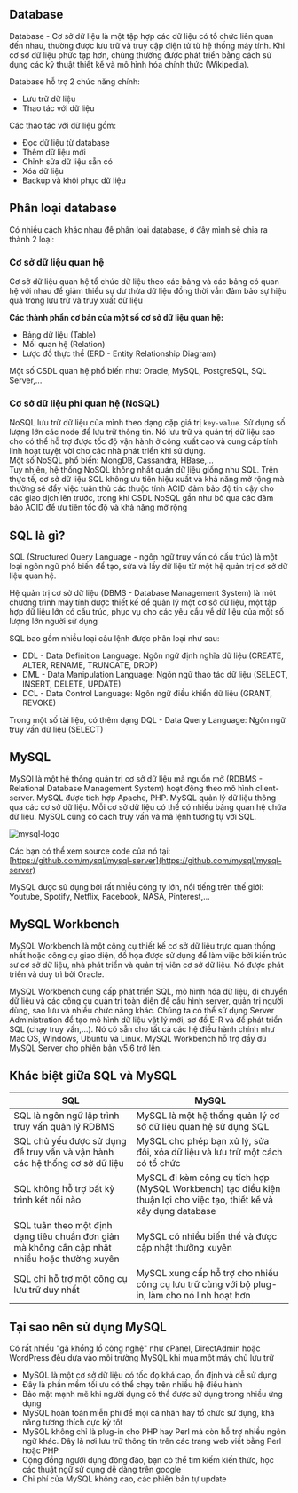 ## Database
Database - Cơ sở dữ liệu là một tập hợp các dữ liệu có tổ chức liên quan đến nhau, thường được lưu trữ và truy cập điện tử từ hệ thống máy tính. Khi cơ sở dữ liệu phức tạp hơn, chúng thường được phát triển bằng cách sử dụng các kỹ thuật thiết kế và mô hình hóa chính thức (Wikipedia).  

Database hỗ trợ 2 chức năng chính: 
- Lưu trữ dữ liệu  
- Thao tác với dữ liệu  

Các thao tác với dữ liệu gồm:  
- Đọc dữ liệu từ database  
- Thêm dữ liệu mới
- Chỉnh sửa dữ liệu sẵn có  
- Xóa dữ liệu  
- Backup và khôi phục dữ liệu  

## Phân loại database  
Có nhiều cách khác nhau để phân loại database, ở đây mình sẽ chia ra thành 2 loại:  

### Cơ sở dữ liệu quan hệ
Cơ sở dữ liệu quan hệ tổ chức dữ liệu theo các bảng và các bảng có quan hệ với nhau để giảm thiểu sự dư thừa dữ liệu đồng thời vẫn đảm bảo sự hiệu quả trong lưu trữ và truy xuất dữ liệu

**Các thành phần cơ bản của một số cơ sở dữ liệu quan hệ:**  
- Bảng dữ liệu (Table)  
- Mối quan hệ (Relation)  
- Lược đồ thực thể (ERD - Entity Relationship Diagram)  

Một số CSDL quan hệ phổ biến như: Oracle, MySQL, PostgreSQL, SQL Server,...  

### Cơ sở dữ liệu phi quan hệ (NoSQL)
NoSQL lưu trữ dữ liệu của mình theo dạng cặp giá trị `key-value`. Sử dụng số lượng lớn các node để lưu trữ thông tin. Nó lưu trữ và quản trị dữ liệu sao cho có thể hỗ trợ được tốc độ vận hành ở công xuất cao và cung cấp tính linh hoạt tuyệt vời cho các nhà phát triển khi sử dụng.  
Một số NoSQL phổ biến: MongDB, Cassandra, HBase,...  
Tuy nhiên, hệ thống NoSQL không nhất quán dữ liệu giống như SQL. Trên thực tế, cơ sở dữ liệu SQL không ưu tiên hiệu xuất và khả năng mở rộng mà thường sẽ đẩy việc tuân thủ các thuộc tính ACID đảm bảo độ tin cậy cho các giao dịch lên trước, trong khi CSDL NoSQL gần như bỏ qua các đảm bảo ACID để ưu tiên tốc độ và khả năng mở rộng  

## SQL là gì?  
SQL (Structured Query Language - ngôn ngữ truy vấn có cấu trúc) là một loại ngôn ngữ phổ biến để tạo, sửa và lấy dữ liệu từ một hệ quản trị cơ sở dữ liệu quan hệ.  

Hệ quản trị cơ sở dữ liệu (DBMS - Database Management System) là một chương trình máy tính được thiết kế để quản lý một cơ sở dữ liệu, một tập hợp dữ liệu lớn có cấu trúc, phục vụ cho các yêu cầu về dữ liệu của một số lượng lớn người sử dụng  

SQL bao gồm nhiều loại câu lệnh được phân loại như sau:  
- DDL - Data Definition Language: Ngôn ngữ định nghĩa dữ liệu (CREATE, ALTER, RENAME, TRUNCATE, DROP)  
- DML - Data Manipulation Language: Ngôn ngữ thao tác dữ liệu (SELECT, INSERT, DELETE, UPDATE)  
- DCL - Data Control Language: Ngôn ngữ điều khiển dữ liệu (GRANT, REVOKE)  

Trong một số tài liệu, có thêm dạng DQL - Data Query Language: Ngôn ngữ truy vấn dữ liệu (SELECT)  


## MySQL
MySQl là một hệ thống quản trị cơ sở dữ liệu mã nguồn mở (RDBMS - Relational Database Management System) hoạt động theo mô hình client-server. MySQL được tích hợp Apache, PHP. MySQL quản lý dữ liệu thông qua các cơ sở dữ liệu. Mỗi cơ sở dữ liệu có thể có nhiều bảng quan hệ chứa dữ liệu. MySQL cũng có cách truy vấn và mã lệnh tương tự với SQL.  


![mysql-logo](https://media.techmaster.vn/api/static/bq0a8rs51co78aldi4p0/NCgwtBEQ)

Các bạn có thể xem source code của nó tại: [https://github.com/mysql/mysql-server](https://github.com/mysql/mysql-server)  

MySQL được sử dụng bởi rất nhiều công ty lớn, nổi tiếng trên thế giới: Youtube, Spotify, Netflix, Facebook, NASA, Pinterest,...    

## MySQL Workbench

MySQL Workbench là một công cụ thiết kế cơ sở dữ liệu trực quan thống nhất hoặc công cụ giao diện, đồ họa được sử dụng để làm việc bởi kiến trúc sư cơ sở dữ liệu, nhà phát triển và quản trị viên cơ sở dữ liệu. Nó được phát triển và duy trì bởi Oracle.   

MySQL Workbench cung cấp phát triển SQL, mô hình hóa dữ liệu, di chuyển dữ liệu và các công cụ quản trị toàn diện để cấu hình server, quản trị người dùng, sao lưu và nhiều chức năng khác. Chúng ta có thể sử dụng Server Administration để tạo mô hình dữ liệu vật lý mới, sơ đồ E-R và để phát triển SQL (chạy truy vấn,…). Nó có sẵn cho tất cả các hệ điều hành chính như Mac OS, Windows, Ubuntu và Linux. MySQL Workbench hỗ trợ đầy đủ MySQL Server cho phiên bản v5.6 trở lên.   

## Khác biệt giữa SQL và MySQL  
| **SQL** | **MySQL**|
|---|---|
| SQL là ngôn ngữ lập trình truy vấn quản lý RDBMS | MySQL là một hệ thống quản lý cơ sở dữ liệu quan hệ sử dụng SQL | 
| SQL chủ yếu được sử dụng để truy vấn và vận hành các hệ thống cơ sở dữ liệu | MySQL cho phép bạn xử lý, sửa đổi, xóa dữ liệu và lưu trữ một cách có tổ chức |  
| SQL không hỗ trợ bất kỳ trình kết nối nào | MySQL đi kèm công cụ tích hợp (MySQL Workbench) tạo điều kiện thuận lợi cho việc tạo, thiết kế và xây dụng database |  
| SQL tuân theo một định dạng tiêu chuẩn đơn giản mà không cần cập nhật nhiều hoặc thường xuyên | MySQL có nhiều biến thể và được cập nhật thường xuyên | 
| SQL chỉ hỗ trợ một công cụ lưu trữ duy nhất | MySQL xung cấp hỗ trợ cho nhiều công cụ lưu trữ cùng với bộ plug-in, làm cho nó linh hoạt hơn |  


## Tại sao nên sử dụng MySQL  
Có rất nhiều "gã khổng lồ công nghệ" như cPanel, DirectAdmin hoặc WordPress đều dựa vào môi trường MySQL khi mua một máy chủ lưu trữ  
- MySQL là một cơ sở dữ liệu có tốc đọ khá cao, ổn định và dễ sử dụng  
- Đây là phần mềm tối ưu có thể chạy trên nhiều hệ điều hành  
- Bảo mật mạnh mẽ khi người dụng có thể được sử dụng trong nhiều ứng dụng  
- MySQL hoàn toàn miễn phí để mọi cá nhân hay tổ chức sử dụng, khả năng tương thích cực kỳ tốt  
- MySQL không chỉ là plug-in cho PHP hay Perl mà còn hỗ trợ nhiều ngôn ngữ khác. Đây là nơi lưu trữ thông tin trên các trang web viết bằng Perl hoặc PHP  
- Cộng đồng người dụng đông đảo, bạn có thể tìm kiếm kiến thức, học các thuật ngữ sử dụng dễ dàng trên google  
- Chi phí của MySQL không cao, các phiên bản tự update  

